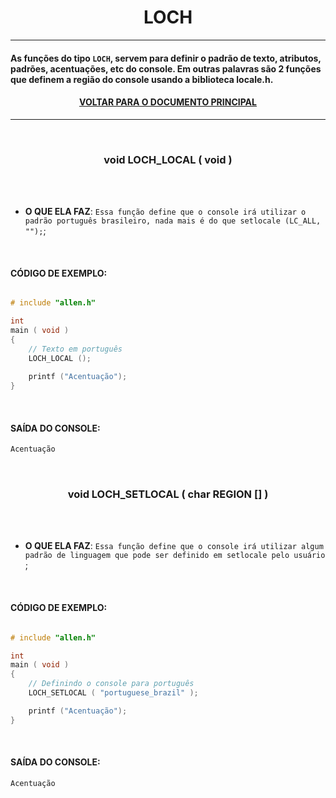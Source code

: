 <h1 align="center"> LOCH </h1>

---

#### As funções do tipo ` LOCH `, servem para definir o padrão de texto, atributos, padrões, acentuações, etc do console. Em outras palavras são 2 funções que definem a região do console usando a biblioteca locale.h.  

#### <p align="center"> <a href="https://github.com/AllenoBoy/allen.h" title="Retornar a documentação."> VOLTAR PARA O DOCUMENTO PRINCIPAL</a> </p>

---








<br>

<h3 align="center"> void LOCH_LOCAL ( void ) </h3> 

<br>
<br>

- **O QUE ELA FAZ**: `Essa função define que o console irá utilizar o padrão português brasileiro, nada mais é do que setlocale (LC_ALL, "");`;

<br>

#### CÓDIGO DE EXEMPLO:

```c

# include "allen.h"

int 
main ( void )
{   
    // Texto em português
    LOCH_LOCAL ();
    
    printf ("Acentuação");
}

```

<br>

#### SAÍDA DO CONSOLE:

```txt
Acentuação
```

























<br>

<h3 align="center"> void LOCH_SETLOCAL ( char REGION [] ) </h3> 

<br>
<br>

- **O QUE ELA FAZ**: `Essa função define que o console irá utilizar algum padrão de linguagem que pode ser definido em setlocale pelo usuário `;

<br>

#### CÓDIGO DE EXEMPLO:

```c

# include "allen.h"

int 
main ( void )
{   
    // Definindo o console para português
    LOCH_SETLOCAL ( "portuguese_brazil" );

    printf ("Acentuação");
}

```

<br>

#### SAÍDA DO CONSOLE:

```txt
Acentuação
```
